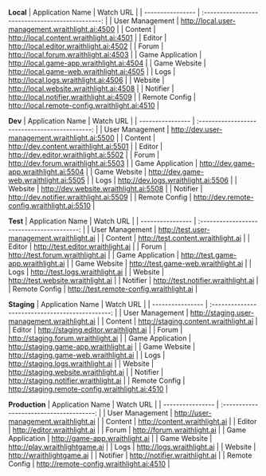 **Local**
| Application Name |                    Watch URL                     |
| ---------------- | :----------------------------------------------: |
| User Management  | http://local.user-management.wraithlight.ai:4500 |
| Content          |     http://local.content.wraithlight.ai:4501     |
| Editor           |     http://local.editor.wraithlight.ai:4502      |
| Forum            |      http://local.forum.wraithlight.ai:4503      |
| Game Application |    http://local.game-app.wraithlight.ai:4504     |
| Game Website     |    http://local.game-web.wraithlight.ai:4505     |
| Logs             |      http://local.logs.wraithlight.ai:4506       |
| Website          |     http://local.website.wraithlight.ai:4508     |
| Notifier         |    http://local.notifier.wraithlight.ai:4509     |
| Remote Config    |  http://local.remote-config.wraithlight.ai:4510  |

**Dev**
| Application Name |                   Watch URL                    |
| ---------------- | :--------------------------------------------: |
| User Management  | http://dev.user-management.wraithlight.ai:5500 |
| Content          |     http://dev.content.wraithlight.ai:5501     |
| Editor           |     http://dev.editor.wraithlight.ai:5502      |
| Forum            |      http://dev.forum.wraithlight.ai:5503      |
| Game Application |    http://dev.game-app.wraithlight.ai:5504     |
| Game Website     |    http://dev.game-web.wraithlight.ai:5505     |
| Logs             |      http://dev.logs.wraithlight.ai:5506       |
| Website          |     http://dev.website.wraithlight.ai:5508     |
| Notifier         |    http://dev.notifier.wraithlight.ai:5509     |
| Remote Config    |  http://dev.remote-config.wraithlight.ai:5510  |

**Test**
| Application Name |                 Watch URL                  |
| ---------------- | :----------------------------------------: |
| User Management  | http://test.user-management.wraithlight.ai |
| Content          |     http://test.content.wraithlight.ai     |
| Editor           |     http://test.editor.wraithlight.ai      |
| Forum            |      http://test.forum.wraithlight.ai      |
| Game Application |    http://test.game-app.wraithlight.ai     |
| Game Website     |    http://test.game-web.wraithlight.ai     |
| Logs             |      http://test.logs.wraithlight.ai       |
| Website          |     http://test.website.wraithlight.ai     |
| Notifier         |    http://test.notifier.wraithlight.ai     |
| Remote Config    |  http://test.remote-config.wraithlight.ai  |

**Staging**
| Application Name |                    Watch URL                     |
| ---------------- | :----------------------------------------------: |
| User Management  |  http://staging.user-management.wraithlight.ai   |
| Content          |      http://staging.content.wraithlight.ai       |
| Editor           |       http://staging.editor.wraithlight.ai       |
| Forum            |       http://staging.forum.wraithlight.ai        |
| Game Application |      http://staging.game-app.wraithlight.ai      |
| Game Website     |      http://staging.game-web.wraithlight.ai      |
| Logs             |        http://staging.logs.wraithlight.ai        |
| Website          |      http://staging.website.wraithlight.ai       |
| Notifier         |      http://staging.notifier.wraithlight.ai      |
| Remote Config    | http://staging.remote-config.wraithlight.ai:4510 |

**Production**
| Application Name |                Watch URL                 |
| ---------------- | :--------------------------------------: |
| User Management  |  http://user-management.wraithlight.ai   |
| Content          |      http://content.wraithlight.ai       |
| Editor           |       http://editor.wraithlight.ai       |
| Forum            |       http://forum.wraithlight.ai        |
| Game Application |      http://game-app.wraithlight.ai      |
| Game Website     |      http://play.wraithlightgame.ai      |
| Logs             |        http://logs.wraithlight.ai        |
| Website          |        http://wraithlightgame.ai         |
| Notifier         |      http://notifier.wraithlight.ai      |
| Remote Config    | http://remote-config.wraithlight.ai:4510 |
